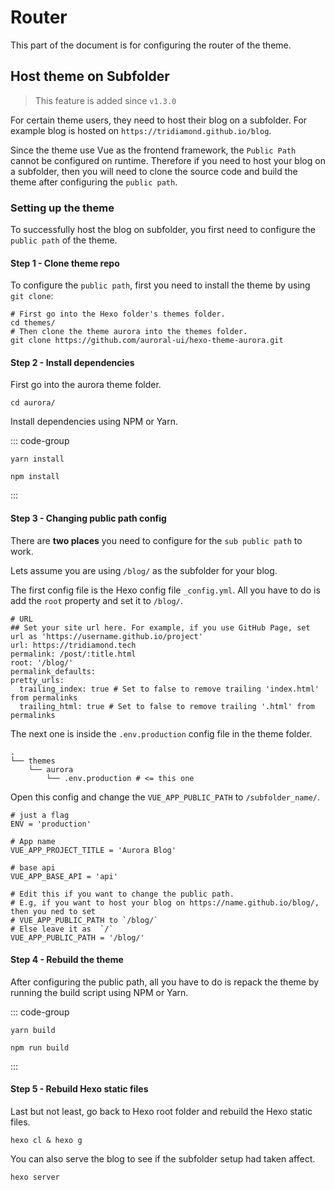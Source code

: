 # Router

This part of the document is for configuring the router of the theme.

## Host theme on Subfolder

> This feature is added since `v1.3.0`

For certain theme users, they need to host their blog on a subfolder. For example blog is hosted on `https://tridiamond.github.io/blog`.

Since the theme use Vue as the frontend framework, the `Public Path` cannot be configured on runtime. Therefore if you need to host your blog on a subfolder, then you will need to clone the source code and build the theme after configuring the `public path`.

### Setting up the theme

To successfully host the blog on subfolder, you first need to configure the `public path` of the theme.

#### Step 1 - Clone theme repo

To configure the `public path`, first you need to install the theme by using `git clone`:

```shell:no-line-numbers
# First go into the Hexo folder's themes folder.
cd themes/
# Then clone the theme aurora into the themes folder.
git clone https://github.com/auroral-ui/hexo-theme-aurora.git
```

#### Step 2 - Install dependencies

First go into the aurora theme folder.

```shell:no-line-numbers
cd aurora/
```

Install dependencies using NPM or Yarn.

::: code-group

```shell [YARN]
yarn install
```

```shell [NPM]
npm install
```

:::

#### Step 3 - Changing public path config

There are **two places** you need to configure for the `sub public path` to work.

Lets assume you are using `/blog/` as the subfolder for your blog.

The first config file is the Hexo config file `_config.yml`. All you have to do is add the `root` property and set it to `/blog/`.

```yaml:no-line-numbers{5}
# URL
## Set your site url here. For example, if you use GitHub Page, set url as 'https://username.github.io/project'
url: https://tridiamond.tech
permalink: /post/:title.html
root: '/blog/'
permalink_defaults:
pretty_urls:
  trailing_index: true # Set to false to remove trailing 'index.html' from permalinks
  trailing_html: true # Set to false to remove trailing '.html' from permalinks
```

The next one is inside the `.env.production` config file in the theme folder.

```shell:no-line-numbers{4}
.
└── themes
    └── aurora
        └── .env.production # <= this one
```

Open this config and change the `VUE_APP_PUBLIC_PATH` to `/subfolder_name/`.

```shell:no-line-numbers{14}
# just a flag
ENV = 'production'

# App name
VUE_APP_PROJECT_TITLE = 'Aurora Blog'

# base api
VUE_APP_BASE_API = 'api'

# Edit this if you want to change the public path.
# E.g, if you want to host your blog on https://name.github.io/blog/, then you ned to set
# VUE_APP_PUBLIC_PATH to `/blog/`
# Else leave it as  `/`
VUE_APP_PUBLIC_PATH = '/blog/'
```

#### Step 4 - Rebuild the theme

After configuring the public path, all you have to do is repack the theme by running the build script using NPM or Yarn.

::: code-group

```shell [YARN]
yarn build
```

```shell [NPM]
npm run build
```

:::

#### Step 5 - Rebuild Hexo static files

Last but not least, go back to Hexo root folder and rebuild the Hexo static files.

```shell:no-line-numbers
hexo cl & hexo g
```

You can also serve the blog to see if the subfolder setup had taken affect.

```shell:no-line-numbers
hexo server
```
